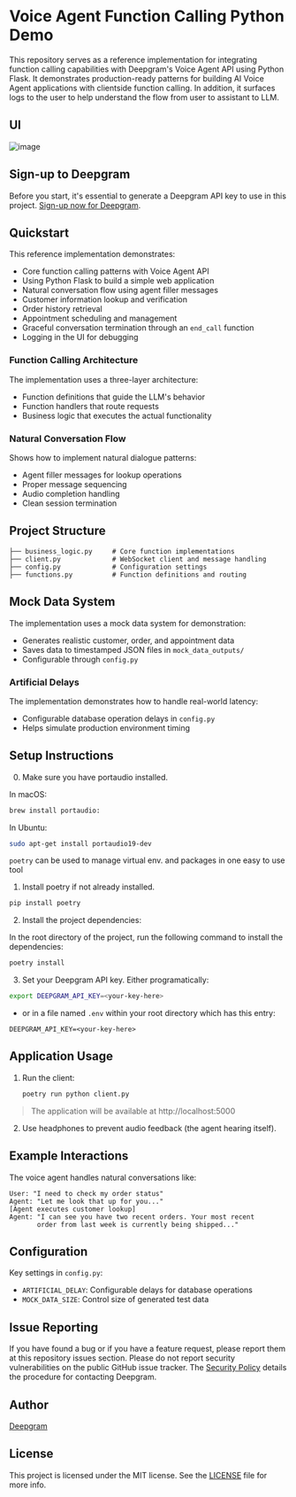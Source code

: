 # Voice Agent Function Calling Python Demo

This repository serves as a reference implementation for integrating function calling capabilities with Deepgram's Voice Agent API using Python Flask. It demonstrates production-ready patterns for building AI Voice Agent applications with clientside function calling. In addition, it surfaces logs to the user to help understand the flow from user to assistant to LLM.

## UI
![image](https://github.com/user-attachments/assets/8fbbc007-26fc-4d8d-b9a2-aae2d3afe5f2)


## Sign-up to Deepgram

Before you start, it's essential to generate a Deepgram API key to use in this project. [Sign-up now for Deepgram](https://console.deepgram.com/signup).

## Quickstart

This reference implementation demonstrates:

- Core function calling patterns with Voice Agent API
- Using Python Flask to build a simple web application
- Natural conversation flow using agent filler messages
- Customer information lookup and verification
- Order history retrieval
- Appointment scheduling and management
- Graceful conversation termination through an `end_call` function
- Logging in the UI for debugging

### Function Calling Architecture
The implementation uses a three-layer architecture:
- Function definitions that guide the LLM's behavior
- Function handlers that route requests
- Business logic that executes the actual functionality

### Natural Conversation Flow
Shows how to implement natural dialogue patterns:
- Agent filler messages for lookup operations
- Proper message sequencing
- Audio completion handling
- Clean session termination

## Project Structure

```
├── business_logic.py     # Core function implementations
├── client.py             # WebSocket client and message handling
├── config.py             # Configuration settings
├── functions.py          # Function definitions and routing
```

## Mock Data System

The implementation uses a mock data system for demonstration:
- Generates realistic customer, order, and appointment data
- Saves data to timestamped JSON files in `mock_data_outputs/`
- Configurable through `config.py`

### Artificial Delays
The implementation demonstrates how to handle real-world latency:
- Configurable database operation delays in `config.py`
- Helps simulate production environment timing

## Setup Instructions

0. Make sure you have portaudio installed.

In macOS:
```bash
brew install portaudio:
```

In Ubuntu:
```bash
sudo apt-get install portaudio19-dev
```

`poetry`  can be used to manage virtual env. and packages in one easy to use tool

1. Install poetry if not already installed.

```bash
pip install poetry
```

2. Install the project dependencies:

In the root directory of the project, run the following command to install the dependencies:

```bash
poetry install
```

3. Set your Deepgram API key. Either programatically:
```bash
export DEEPGRAM_API_KEY=<your-key-here>
```
   - or in a file named `.env` within your root directory which has this entry:
```
DEEPGRAM_API_KEY=<your-key-here>
```

## Application Usage

1. Run the client:
   ```bash
   poetry run python client.py
   ```

> The application will be available at http://localhost:5000

2. Use headphones to prevent audio feedback (the agent hearing itself).

## Example Interactions

The voice agent handles natural conversations like:

```
User: "I need to check my order status"
Agent: "Let me look that up for you..."
[Agent executes customer lookup]
Agent: "I can see you have two recent orders. Your most recent
       order from last week is currently being shipped..."
```

## Configuration

Key settings in `config.py`:
- `ARTIFICIAL_DELAY`: Configurable delays for database operations
- `MOCK_DATA_SIZE`: Control size of generated test data


## Issue Reporting

If you have found a bug or if you have a feature request, please report them at this repository issues section. Please do not report security vulnerabilities on the public GitHub issue tracker. The [Security Policy](./SECURITY.md) details the procedure for contacting Deepgram.

## Author

[Deepgram](https://deepgram.com)

## License

This project is licensed under the MIT license. See the [LICENSE](./LICENSE) file for more info.
